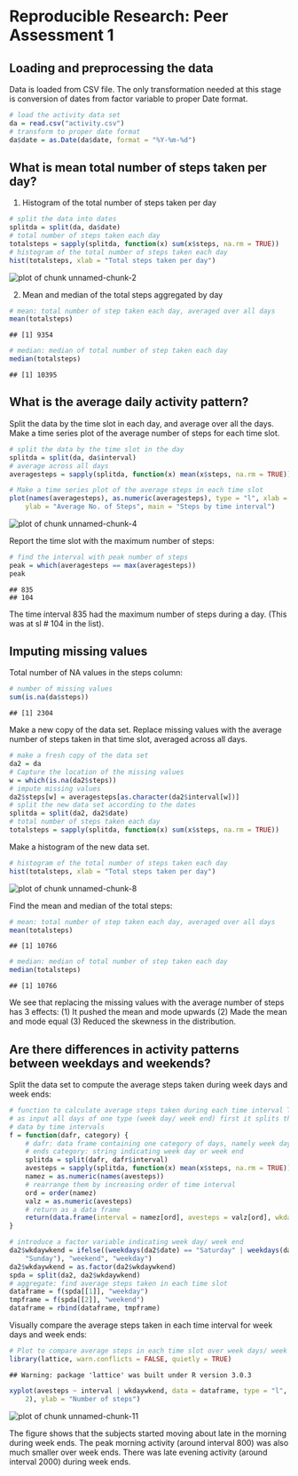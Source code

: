 # Reproducible Research: Peer Assessment 1


## Loading and preprocessing the data

Data is loaded from CSV file. The only transformation needed at this stage is conversion of 
dates from factor variable to proper Date format.

```r
# load the activity data set
da = read.csv("activity.csv")
# transform to proper date format
da$date = as.Date(da$date, format = "%Y-%m-%d")
```


## What is mean total number of steps taken per day?

1. Histogram of the total number of steps taken per day


```r
# split the data into dates
splitda = split(da, da$date)
# total number of steps taken each day
totalsteps = sapply(splitda, function(x) sum(x$steps, na.rm = TRUE))
# histogram of the total number of steps taken each day
hist(totalsteps, xlab = "Total steps taken per day")
```

![plot of chunk unnamed-chunk-2](figure/unnamed-chunk-2.png) 


2. Mean and median of the total steps aggregated by day


```r
# mean: total number of step taken each day, averaged over all days
mean(totalsteps)
```

```
## [1] 9354
```

```r
# median: median of total number of step taken each day
median(totalsteps)
```

```
## [1] 10395
```


## What is the average daily activity pattern?

Split the data by the time slot in each day, and average over all the days. Make a time series 
plot of the average number of steps for each time slot.

```r
# split the data by the time slot in the day
splitda = split(da, da$interval)
# average across all days
averagesteps = sapply(splitda, function(x) mean(x$steps, na.rm = TRUE))

# Make a time series plot of the average steps in each time slot
plot(names(averagesteps), as.numeric(averagesteps), type = "l", xlab = "Interval", 
    ylab = "Average No. of Steps", main = "Steps by time interval")
```

![plot of chunk unnamed-chunk-4](figure/unnamed-chunk-4.png) 


Report the time slot with the maximum number of steps: 

```r
# find the interval with peak number of steps
peak = which(averagesteps == max(averagesteps))
peak
```

```
## 835 
## 104
```

The time interval 835 had the maximum number of steps during a day. (This was at
sl # 104 in the list).

## Imputing missing values

Total number of NA values in the steps column:

```r
# number of missing values
sum(is.na(da$steps))
```

```
## [1] 2304
```


Make a new copy of the data set. Replace missing values with the average number of steps 
taken in that time slot, averaged across all days.

```r
# make a fresh copy of the data set
da2 = da
# Capture the location of the missing values
w = which(is.na(da2$steps))
# impute missing values
da2$steps[w] = averagesteps[as.character(da2$interval[w])]
# split the new data set according to the dates
splitda = split(da2, da2$date)
# total number of steps taken each day
totalsteps = sapply(splitda, function(x) sum(x$steps, na.rm = TRUE))
```


Make a histogram of the new data set.

```r
# histogram of the total number of steps taken each day
hist(totalsteps, xlab = "Total steps taken per day")
```

![plot of chunk unnamed-chunk-8](figure/unnamed-chunk-8.png) 


Find the mean and median of the total steps:

```r
# mean: total number of step taken each day, averaged over all days
mean(totalsteps)
```

```
## [1] 10766
```

```r
# median: median of total number of step taken each day
median(totalsteps)
```

```
## [1] 10766
```


We see that replacing the missing values with the average number of steps has 3 effects: (1) It pushed the mean and mode upwards (2) Made the mean and mode equal (3) Reduced the skewness in the distribution.

## Are there differences in activity patterns between weekdays and weekends?

Split the data set to compute the average steps taken during week days and week ends:


```r
# function to calculate average steps taken during each time interval Takes
# as input all days of one type (week day/ week end) first it splits the
# data by time intervals
f = function(dafr, category) {
    # dafr: data frame containing one category of days, namely week days or week
    # ends category: string indicating week day or week end
    splitda = split(dafr, dafr$interval)
    avesteps = sapply(splitda, function(x) mean(x$steps, na.rm = TRUE))
    namez = as.numeric(names(avesteps))
    # rearrange them by increasing order of time interval
    ord = order(namez)
    valz = as.numeric(avesteps)
    # return as a data frame
    return(data.frame(interval = namez[ord], avesteps = valz[ord], wkdaywkend = category))
}

# introduce a factor variable indicating week day/ week end
da2$wkdaywkend = ifelse((weekdays(da2$date) == "Saturday" | weekdays(da2$date) == 
    "Sunday"), "weekend", "weekday")
da2$wkdaywkend = as.factor(da2$wkdaywkend)
spda = split(da2, da2$wkdaywkend)
# aggregate: find average steps taken in each time slot
dataframe = f(spda[[1]], "weekday")
tmpframe = f(spda[[2]], "weekend")
dataframe = rbind(dataframe, tmpframe)
```


Visually compare the average steps taken in each time interval for week days and week ends:

```r
# Plot to compare average steps in each time slot over week days/ week ends
library(lattice, warn.conflicts = FALSE, quietly = TRUE)
```

```
## Warning: package 'lattice' was built under R version 3.0.3
```

```r
xyplot(avesteps ~ interval | wkdaywkend, data = dataframe, type = "l", layout = c(1, 
    2), ylab = "Number of steps")
```

![plot of chunk unnamed-chunk-11](figure/unnamed-chunk-11.png) 


The figure shows that the subjects started moving about late in the morning during week ends. The peak morning activity (around interval 800) was also much smaller over week ends. There was late evening activity (around interval 2000) during week ends.
